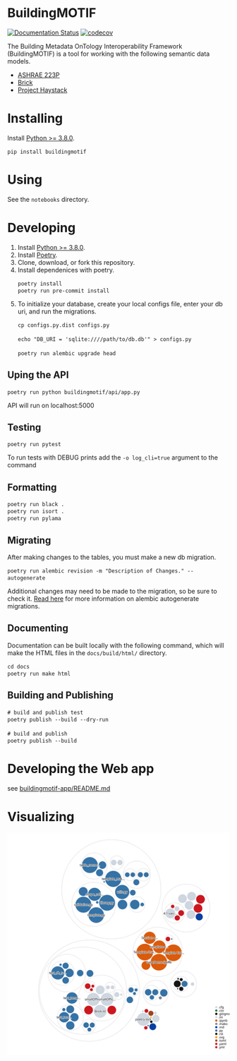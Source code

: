# BuildingMOTIF 
[![Documentation Status](https://readthedocs.org/projects/buildingmotif/badge/?version=latest)](https://buildingmotif.readthedocs.io/en/latest/?badge=latest) 
[![codecov](https://codecov.io/gh/NREL/BuildingMOTIF/branch/main/graph/badge.svg?token=HAFSYH45NX)](https://codecov.io/gh/NREL/BuildingMOTIF) 

The Building Metadata OnTology Interoperability Framework (BuildingMOTIF) is a tool for working with the following semantic data models.

- [ASHRAE 223P](https://www.ashrae.org/about/news/2018/ashrae-s-bacnet-committee-project-haystack-and-brick-schema-collaborating-to-provide-unified-data-semantic-modeling-solution)
- [Brick](https://brickschema.org/)
- [Project Haystack](https://project-haystack.org/)

# Installing
Install [Python >= 3.8.0](https://www.python.org/downloads/).
```
pip install buildingmotif
```

# Using
See the `notebooks` directory. 

# Developing
1. Install [Python >= 3.8.0](https://www.python.org/downloads/).
2. Install [Poetry](https://python-poetry.org/docs/#installation).
3. Clone, download, or fork this repository.
4. Install dependenices with poetry.
    ```
    poetry install
    poetry run pre-commit install
    ```
5. To initialize your database, create your local configs file, enter your db uri, and run the migrations.
    ```
    cp configs.py.dist configs.py

    echo "DB_URI = 'sqlite:////path/to/db.db'" > configs.py

    poetry run alembic upgrade head
    ```
## Uping the API
``` 
poetry run python buildingmotif/api/app.py
```
API will run on localhost:5000

## Testing
``` 
poetry run pytest
```
To run tests with DEBUG prints add the `-o log_cli=true` argument to the command

## Formatting
```
poetry run black .
poetry run isort .
poetry run pylama
```

## Migrating
After making changes to the tables, you must make a new db migration.
```
poetry run alembic revision -m "Description of Changes." --autogenerate
```
Additional changes may need to be made to the migration, so be sure to check it. [Read here](https://alembic.sqlalchemy.org/en/latest/autogenerate.html#auto-generating-migrations) for more information on alembic autogenerate migrations.

## Documenting
Documentation can be built locally with the following command, which will make the HTML files in the `docs/build/html/` directory.

```
cd docs
poetry run make html
```

## Building and Publishing
```
# build and publish test
poetry publish --build --dry-run

# build and publish
poetry publish --build
```

# Developing the Web app
see [buildingmotif-app/README.md](buildingmotif-app/README.md)

# Visualizing
![repo-vis](./diagram.svg)
